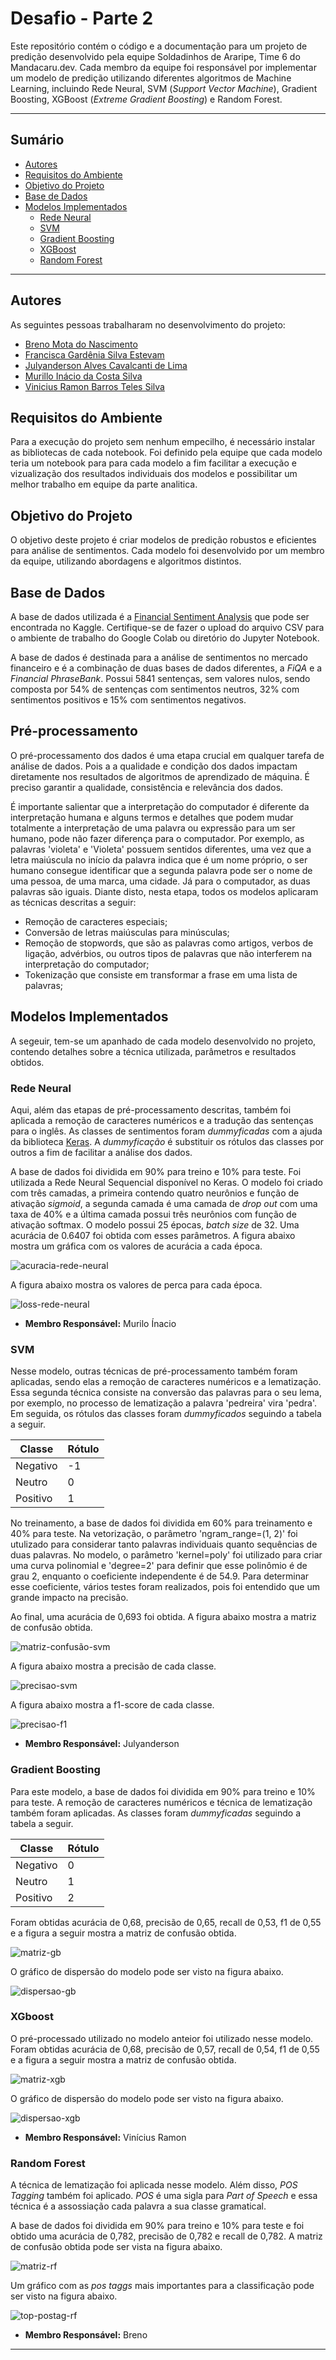 # Desafio - Parte 2

Este repositório contém o código e a documentação para um projeto de predição desenvolvido pela equipe Soldadinhos de Araripe, Time 6 do Mandacaru.dev. Cada membro da equipe foi responsável por implementar um modelo de predição utilizando diferentes algoritmos de Machine Learning, incluindo Rede Neural, SVM (*Support Vector Machine*), Gradient Boosting, XGBoost (*Extreme Gradient Boosting*) e Random Forest. 

*******
## Sumário

 - [Autores](#autores)
 - [Requisitos do Ambiente](#requisitos)
 - [Objetivo do Projeto](#objetivo)
 - [Base de Dados](#dataset)
 - [Modelos Implementados](#modelos)
   - [Rede Neural](#rede-neural)
   - [SVM](#svm)
   - [Gradient Boosting](#gb)
   - [XGBoost](#xgb)
   - [Random Forest](#rf)

*******

<div id = 'autores' />
  
## Autores 

As seguintes pessoas trabalharam no desenvolvimento do projeto:

- [Breno Mota do Nascimento](https://github.com/Escumalha)
- [Francisca Gardênia Silva Estevam](https://github.com/gardeniaestevam)
- [Julyanderson Alves Cavalcanti de Lima](https://github.com/ansderson122)
- [Murillo Inácio da Costa Silva](https://github.com/likotrico)
- [Vinicius Ramon Barros Teles Silva](https://github.com/ViniRamon1)

<div id = 'requisitos' />

## Requisitos do Ambiente

Para a execução do projeto sem nenhum empecilho, é necessário instalar as bibliotecas de cada notebook. Foi definido pela equipe que cada modelo teria um notebook para para cada modelo a fim facilitar a execução e vizualização dos resultados individuais dos modelos e possibilitar um melhor trabalho em equipe da parte analitica.

<div id = 'objetivo' />

## Objetivo do Projeto

O objetivo deste projeto é criar modelos de predição robustos e eficientes para análise de sentimentos. Cada modelo foi desenvolvido por um membro da equipe, utilizando abordagens e algoritmos distintos.

<div id = 'dataset' />

## Base de Dados

A base de dados utilizada é a [Financial Sentiment Analysis](https://www.kaggle.com/datasets/sbhatti/financial-sentiment-analysis) que pode ser encontrada no Kaggle. Certifique-se de fazer o upload do arquivo CSV para o ambiente de trabalho do Google Colab ou diretório do Jupyter Notebook.

A base de dados é destinada para a análise de sentimentos no mercado financeiro e é a combinação de duas bases de dados diferentes, a *FiQA* e a *Financial PhraseBank*. Possui 5841 sentenças, sem valores nulos, sendo composta por 54% de sentenças com sentimentos neutros, 32% com sentimentos positivos e 15% com sentimentos negativos.

<div id = 'prepro' />

## Pré-processamento 

O pré-processamento dos dados é uma etapa crucial em qualquer tarefa de análise de dados. Pois a a qualidade e condição dos dados impactam diretamente nos resultados de algoritmos de aprendizado de máquina. É preciso garantir a qualidade, consistência e relevância dos dados. 

É importante salientar que a interpretação do computador é diferente da interpretação humana e alguns termos e detalhes que podem mudar totalmente a interpretação de uma palavra ou expressão para um ser humano, pode não fazer diferença para o computador. Por exemplo, as palavras 'violeta' e 'Violeta' possuem sentidos diferentes, uma vez que a letra maiúscula no início da palavra indica que é um nome próprio, o ser humano consegue identificar que a segunda palavra pode ser o nome de uma pessoa, de uma marca, uma cidade. Já para o computador, as duas palavras são iguais. Diante disto, nesta etapa, todos os modelos aplicaram as técnicas descritas a seguir:

- Remoção de caracteres especiais;
- Conversão de letras maiúsculas para minúsculas;
- Remoção de stopwords, que são as palavras como artigos, verbos de ligação, advérbios, ou outros tipos de palavras que não interferem na interpretação do computador;
- Tokenização que consiste em transformar a frase em uma lista de palavras;

<div id = 'modelos' />

## Modelos Implementados

A segeuir, tem-se um apanhado de cada modelo desenvolvido no projeto, contendo detalhes sobre a técnica utilizada, parâmetros e resultados obtidos. 

<div id='rede-neural'/>
 
### Rede Neural

Aqui, além das etapas de pré-processamento descritas, também foi aplicada a remoção de caracteres numéricos e a tradução das sentenças para o inglês. As classes de sentimentos foram *dummyficadas* com a ajuda da biblioteca [Keras](https://keras.io/). A *dummyficação* é substituir os rótulos das classes por outros a fim de facilitar a análise dos dados. 

A base de dados foi dividida em 90% para treino e 10% para teste. Foi utilizada a Rede Neural Sequencial disponível no Keras. O modelo foi criado com três camadas, a primeira contendo quatro neurônios e função de ativação *sigmoid*, a segunda camada é uma camada de *drop out* com uma taxa de 40% e a última camada possui três neurônios com função de ativação softmax. O modelo possui 25 épocas, *batch size* de 32. Uma acurácia de 0.6407 foi obtida com esses parâmetros. A figura abaixo mostra um gráfica com os valores de acurácia a cada época. 

![acuracia-rede-neural](https://github.com/gardeniaestevam/time6-mandacaru.dev/assets/72508388/f775acd5-d900-4915-8f20-f7d741412409)

A figura abaixo mostra os valores de perca para cada época.

![loss-rede-neural](https://github.com/gardeniaestevam/time6-mandacaru.dev/assets/72508388/ff75d86f-aaaa-4546-b524-0d4e54a17074)

* **Membro Responsável:** Murilo Ínacio

<div id='svm'/>

### SVM 

Nesse modelo, outras técnicas de pré-processamento também foram aplicadas, sendo elas a remoção de caracteres numéricos e a lematização. Essa segunda técnica consiste na conversão das palavras para o seu lema, por exemplo, no processo de lematização a palavra 'pedreira' vira 'pedra'. Em seguida, os rótulos das classes foram *dummyficados* seguindo a tabela a seguir.

Classe   | Rótulo
--------- | ------
Negativo | -1
Neutro | 0
Positivo | 1

No treinamento, a base de dados foi dividida em 60% para treinamento e 40% para teste. Na vetorização, o parâmetro 'ngram_range=(1, 2)' foi utulizado para considerar tanto palavras individuais quanto sequências de duas palavras. No modelo, o parâmetro 'kernel=poly' foi utilizado para criar uma curva polinomial e 'degree=2' para definir que esse polinômio é de grau 2, enquanto o coeficiente independente é de 54.9. Para determinar esse coeficiente, vários testes foram realizados, pois foi entendido que um grande impacto na precisão.

Ao final, uma acurácia de 0,693 foi obtida. A figura abaixo mostra a matriz de confusão obtida.

![matriz-confusão-svm](https://github.com/gardeniaestevam/time6-mandacaru.dev/assets/72508388/c5102c24-68f6-421d-a843-800062bea000)

A figura abaixo mostra a precisão de cada classe.

![precisao-svm](https://github.com/gardeniaestevam/time6-mandacaru.dev/assets/72508388/2740becf-31ae-43a6-9855-bb7b67c858f3)

A figura abaixo mostra a f1-score de cada classe.

![precisao-f1](https://github.com/gardeniaestevam/time6-mandacaru.dev/assets/72508388/dd91ca22-b50d-4dc3-8797-495c9b400a65)


* **Membro Responsável:** Julyanderson

<div id='gb'/>

### Gradient Boosting 

Para este modelo, a base de dados foi dividida em 90% para treino e 10% para teste. A remoção de caracteres numéricos e técnica de lematização também foram aplicadas. As classes foram *dummyficadas* seguindo a tabela a seguir.

Classe   | Rótulo
--------- | ------
Negativo | 0
Neutro | 1
Positivo | 2

Foram obtidas acurácia de 0,68, precisão de 0,65, recall de 0,53, f1 de 0,55 e a figura a seguir mostra a matriz de confusão obtida.

![matriz-gb](https://github.com/gardeniaestevam/time6-mandacaru.dev/assets/72508388/9d2ba139-13f3-4183-bfdc-b441fc382d7e)

O gráfico de dispersão do modelo pode ser visto na figura abaixo.

![dispersao-gb](https://github.com/gardeniaestevam/time6-mandacaru.dev/assets/72508388/a490816f-2526-4b4a-bb66-5268938fb37c)

<div id='xgb'/>

### XGboost

O pré-processado utilizado no modelo anteior foi utilizado nesse modelo. Foram obtidas acurácia de 0,68, precisão de 0,57, recall de 0,54, f1 de 0,55 e a figura a seguir mostra a matriz de confusão obtida.

![matriz-xgb](https://github.com/gardeniaestevam/time6-mandacaru.dev/assets/72508388/c52c85b8-74f4-4e33-8875-6672884b5c3f)

O gráfico de dispersão do modelo pode ser visto na figura abaixo.

![dispersao-xgb](https://github.com/gardeniaestevam/time6-mandacaru.dev/assets/72508388/2d1c2a64-758c-48c8-a943-4bd9de70fbfc)


* **Membro Responsável:** Vinícius Ramon

<div id='rf'/>

### Random Forest

A técnica de lematização foi aplicada nesse modelo. Além disso, *POS Tagging* também foi aplicado. *POS* é uma sigla para *Part of Speech* e essa técnica é a assossiação cada palavra a sua classe gramatical.

A base de dados foi dividida em 90% para treino e 10% para teste e foi obtido uma acurácia de 0,782, precisão de 0,782 e recall de 0,782. A matriz de confusão obtida pode ser vista na figura abaixo. 

![matriz-rf](https://github.com/gardeniaestevam/time6-mandacaru.dev/assets/72508388/133ec9cb-74fa-4b72-834a-08dd4e23f34d)

Um gráfico com as *pos taggs* mais importantes para a classificação pode ser visto na figura abaixo.

![top-postag-rf](https://github.com/gardeniaestevam/time6-mandacaru.dev/assets/72508388/2d9b65fa-1d2a-4b88-9bd3-6aa957ee6068)

* **Membro Responsável:** Breno

*******
